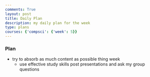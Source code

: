 ```yaml
---
comments: True
layout: post
title: Daily Plan
description: my daily plan for the week
type: plans
courses: {'compsci': {'week': 5}}
---
```


### Plan 

- try to absorb as much content as possible thing week
    - use effective study skills post presentations and ask my group questions 